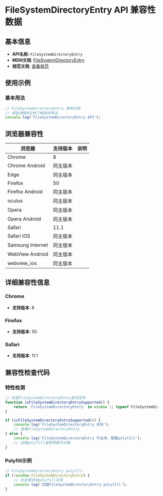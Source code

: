 # FileSystemDirectoryEntry API 兼容性数据

## 基本信息

- **API名称**: `FileSystemDirectoryEntry`
- **MDN文档**: [FileSystemDirectoryEntry](https://developer.mozilla.org/docs/Web/API/FileSystemDirectoryEntry)
- **规范文档**: [查看规范](https://wicg.github.io/entries-api/#api-directoryentry)

## 使用示例

### 基本用法

```javascript
// FileSystemDirectoryEntry 使用示例
// 请查阅MDN文档了解具体用法
console.log('FileSystemDirectoryEntry API');
```

## 浏览器兼容性

| 浏览器 | 支持版本 | 说明 |
|--------|----------|------|
| Chrome | 8 |  |
| Chrome Android | 同主版本 |  |
| Edge | 同主版本 |  |
| Firefox | 50 |  |
| Firefox Android | 同主版本 |  |
| oculus | 同主版本 |  |
| Opera | 同主版本 |  |
| Opera Android | 同主版本 |  |
| Safari | 11.1 |  |
| Safari iOS | 同主版本 |  |
| Samsung Internet | 同主版本 |  |
| WebView Android | 同主版本 |  |
| webview_ios | 同主版本 |  |

## 详细兼容性信息

### Chrome

- **支持版本**: 8

### Firefox

- **支持版本**: 50

### Safari

- **支持版本**: 11.1

## 兼容性检查代码

### 特性检测

```javascript
// 检查FileSystemDirectoryEntry是否支持
function isFileSystemDirectoryEntrySupported() {
    return 'FileSystemDirectoryEntry' in window || typeof FileSystemDirectoryEntry !== 'undefined';
}

if (isFileSystemDirectoryEntrySupported()) {
    console.log('FileSystemDirectoryEntry 支持');
    // 使用FileSystemDirectoryEntry
} else {
    console.log('FileSystemDirectoryEntry 不支持，需要polyfill');
    // 加载polyfill或使用替代方案
}
```

### Polyfill示例

```javascript
// FileSystemDirectoryEntry polyfill
if (!window.FileSystemDirectoryEntry) {
    // 在这里添加polyfill实现
    console.log('加载FileSystemDirectoryEntry polyfill');
}
```

